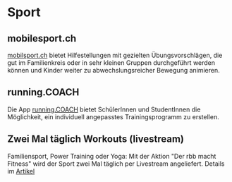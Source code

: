 # Sport

## mobilesport.ch

[mobilsport.ch](https://www.mobilesport.ch/aktuell/bewegungsaufgaben-motivationschuebe-fuer-kinder/) bietet Hilfestellungen mit gezielten Übungsvorschlägen, die gut im Familienkreis oder in sehr kleinen Gruppen durchgeführt werden können und Kinder weiter zu abwechslungsreicher Bewegung animieren.

## running.COACH

Die App [running.COACH](https://blog.runningcoach.me/2020/03/16/running-coach-gratis-fuer-den-sportunterricht-nutzen/) bietet SchülerInnen und StudentInnen die Möglichkeit, ein individuell angepasstes Trainingsprogramm zu erstellen.

## Zwei Mal täglich Workouts (livestream)

Familiensport, Power Training oder Yoga: Mit der Aktion "Der rbb macht Fitness" wird der Sport  zwei Mal täglich per Livestream angeliefert. Details im [Artikel](https://www.rbb24.de/sport/beitrag/2020/03/der-rbb-macht-fitness-sport-fuer-zuhause-workout-kinder-familie.html)

